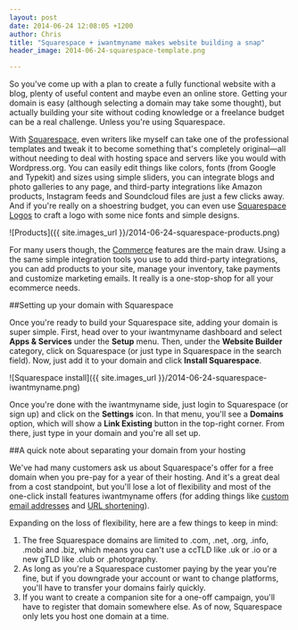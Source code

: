```yaml
---
layout: post
date: 2014-06-24 12:08:05 +1200
author: Chris
title: "Squarespace + iwantmyname makes website building a snap"
header_image: 2014-06-24-squarespace-template.png

---
```


So you've come up with a plan to create a fully functional website with a blog, plenty of useful content and maybe even an online store. Getting your domain is easy (although selecting a domain may take some thought), but actually building your site without coding knowledge or a freelance budget can be a real challenge. Unless you're using Squarespace.

With [Squarespace](https://iwantmyname.com/features/applications/custom-domain-apps/websites/squarespace-build-your-website-with-own-url), even writers like myself can take one of the professional templates and tweak it to become something that's completely original—all without needing to deal with hosting space and servers like you would with Wordpress.org. You can easily edit things like colors, fonts (from Google and Typekit) and sizes using simple sliders, you can integrate blogs and photo galleries to any page, and third-party integrations like Amazon products, Instagram feeds and Soundcloud files are just a few clicks away. And if you're really on a shoestring budget, you can even use [Squarespace Logos](https://iwantmyname.com/blog/2014/01/need-a-logo-squarespace-has-you-covered.html) to craft a logo with some nice fonts and simple designs.

![Products]({{ site.images_url }}/2014-06-24-squarespace-products.png)

For many users though, the [Commerce](http://www.squarespace.com/tour/shops) features are the main draw. Using a the same simple integration tools you use to add third-party integrations, you can add products to your site, manage your inventory, take payments and customize marketing emails. It really is a one-stop-shop for all your ecommerce needs.

##Setting up your domain with Squarespace

Once you're ready to build your Squarespace site, adding your domain is super simple. First, head over to your iwantmyname dashboard and select **Apps & Services** under the **Setup** menu. Then, under the **Website Builder** category, click on Squarespace (or just type in Squarespace in the search field). Now, just add it to your domain and click **Install Squarespace**.

![Squarespace install]({{ site.images_url }}/2014-06-24-squarespace-iwantmyname.png)

Once you're done with the iwantmyname side, just login to Squarespace (or sign up) and click on the **Settings** icon. In that menu, you'll see a **Domains** option, which will show a **Link Existing** button in the top-right corner. From there, just type in your domain and you're all set up.

##A quick note about separating your domain from your hosting

We've had many customers ask us about Squarespace's offer for a free domain when you pre-pay for a year of their hosting. And it's a great deal from a cost standpoint, but you'll lose a lot of flexibility and most of the one-click install features iwantmyname offers (for adding things like [custom email addresses](https://iwantmyname.com/services/email-hosting/) and [URL shortening](https://iwantmyname.com/services/url-shortener/)).

Expanding on the loss of flexibility, here are a few things to keep in mind:

1. The free Squarespace domains are limited to .com, .net, .org, .info, .mobi and .biz, which means you can't use a ccTLD like .uk or .io or a new gTLD like .club or .photography.
2. As long as you're a Squarespace customer paying by the year you're fine, but if you downgrade your account or want to change platforms, you'll have to transfer your domains fairly quickly.
3. If you want to create a companion site for a one-off campaign, you'll have to register that domain somewhere else. As of now, Squarespace only lets you host one domain at a time.